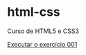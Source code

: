 # html-css
 Curso de HTML5 e CSS3

 <a href="https://github.com/pmartins30/html-css/tree/main/exercicios/ex001/index.html">Executar o exercício 001</a>
